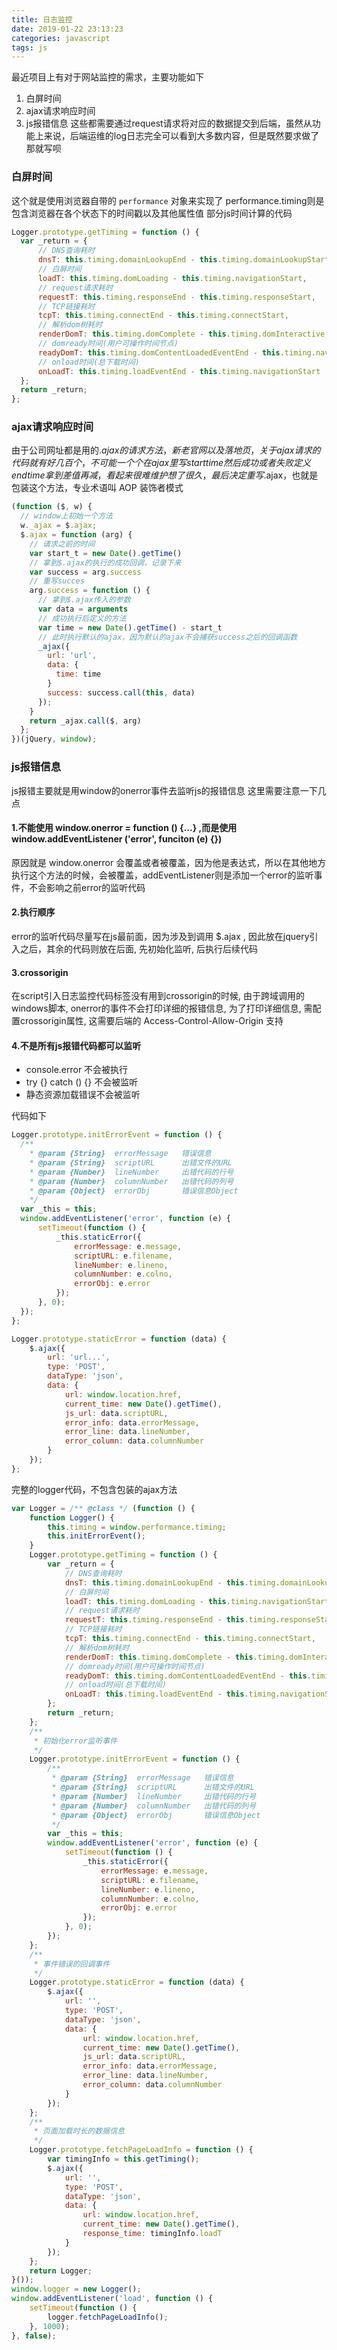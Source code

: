 ```yaml
---
title: 日志监控
date: 2019-01-22 23:13:23
categories: javascript
tags: js
---
```


最近项目上有对于网站监控的需求，主要功能如下
1. 白屏时间
2. ajax请求响应时间
3. js报错信息
这些都需要通过request请求将对应的数据提交到后端，虽然从功能上来说，后端运维的log日志完全可以看到大多数内容，但是既然要求做了那就写呗

### 白屏时间
这个就是使用浏览器自带的 `performance` 对象来实现了
performance.timing则是包含浏览器在各个状态下的时间戳以及其他属性值
部分js时间计算的代码

``` js
Logger.prototype.getTiming = function () {
  var _return = {
      // DNS查询耗时
      dnsT: this.timing.domainLookupEnd - this.timing.domainLookupStart,
      // 白屏时间
      loadT: this.timing.domLoading - this.timing.navigationStart,
      // request请求耗时
      requestT: this.timing.responseEnd - this.timing.responseStart,
      // TCP链接耗时
      tcpT: this.timing.connectEnd - this.timing.connectStart,
      // 解析dom树耗时
      renderDomT: this.timing.domComplete - this.timing.domInteractive,
      // domready时间(用户可操作时间节点) 
      readyDomT: this.timing.domContentLoadedEventEnd - this.timing.navigationStart,
      // onload时间(总下载时间)
      onLoadT: this.timing.loadEventEnd - this.timing.navigationStart
  };
  return _return;
};
```

### ajax请求响应时间
由于公司网址都是用的$.ajax的请求方法，新老官网以及落地页，关于ajax请求的代码就有好几百个，不可能一个个在ajax里写starttime然后成功或者失败定义endtime拿到差值再减，看起来很难维护
想了很久，最后决定重写$.ajax，也就是包装这个方法，专业术语叫 AOP 装饰者模式
```js
(function ($, w) {
  // window上初始一个方法
  w._ajax = $.ajax;
  $.ajax = function (arg) {
    // 请求之前的时间
    var start_t = new Date().getTime()
    // 拿到$.ajax的执行的成功回调，记录下来
    var success = arg.success
    // 重写succes
    arg.success = function () {
      // 拿到$.ajax传入的参数
      var data = arguments
      // 成功执行后定义的方法
      var time = new Date().getTime() - start_t
      // 此时执行默认的ajax，因为默认的ajax不会捕获success之后的回调函数
      _ajax({
        url: 'url',
        data: {
          time: time
        }
        success: success.call(this, data)
      });
    }
    return _ajax.call($, arg)
  };
})(jQuery, window);
```

### js报错信息
js报错主要就是用window的onerror事件去监听js的报错信息
这里需要注意一下几点

#### 1.不能使用 window.onerror = function () {...} ,而是使用 window.addEventListener ('error', funciton (e) {})
原因就是 window.onerror 会覆盖或者被覆盖，因为他是表达式，所以在其他地方执行这个方法的时候，会被覆盖，addEventListener则是添加一个error的监听事件，不会影响之前error的监听代码

#### 2.执行顺序
error的监听代码尽量写在js最前面，因为涉及到调用 $.ajax , 因此放在jquery引入之后，其余的代码则放在后面, 先初始化监听, 后执行后续代码

#### 3.crossorigin
在script引入日志监控代码标签没有用到crossorigin的时候, 由于跨域调用的windows脚本, onerror的事件不会打印详细的报错信息, 为了打印详细信息, 需配置crossorigin属性, 这需要后端的 Access-Control-Allow-Origin 支持

#### 4.不是所有js报错代码都可以监听
- console.error  不会被执行
- try {} catch () {}  不会被监听
- 静态资源加载错误不会被监听

代码如下
```js
Logger.prototype.initErrorEvent = function () {
  /**
    * @param {String}  errorMessage   错误信息
    * @param {String}  scriptURL      出错文件的URL
    * @param {Number}  lineNumber     出错代码的行号
    * @param {Number}  columnNumber   出错代码的列号
    * @param {Object}  errorObj       错误信息Object
    */
  var _this = this;
  window.addEventListener('error', function (e) {
      setTimeout(function () {
          _this.staticError({
              errorMessage: e.message,
              scriptURL: e.filename,
              lineNumber: e.lineno,
              columnNumber: e.colno,
              errorObj: e.error
          });
      }, 0);
  });
};

Logger.prototype.staticError = function (data) {
    $.ajax({
        url: 'url...',
        type: 'POST',
        dataType: 'json',
        data: {
            url: window.location.href,
            current_time: new Date().getTime(),
            js_url: data.scriptURL,
            error_info: data.errorMessage,
            error_line: data.lineNumber,
            error_column: data.columnNumber
        }
    });
};
```

完整的logger代码，不包含包装的ajax方法
```js
var Logger = /** @class */ (function () {
    function Logger() {
        this.timing = window.performance.timing;
        this.initErrorEvent();
    }
    Logger.prototype.getTiming = function () {
        var _return = {
            // DNS查询耗时
            dnsT: this.timing.domainLookupEnd - this.timing.domainLookupStart,
            // 白屏时间
            loadT: this.timing.domLoading - this.timing.navigationStart,
            // request请求耗时
            requestT: this.timing.responseEnd - this.timing.responseStart,
            // TCP链接耗时
            tcpT: this.timing.connectEnd - this.timing.connectStart,
            // 解析dom树耗时
            renderDomT: this.timing.domComplete - this.timing.domInteractive,
            // domready时间(用户可操作时间节点) 
            readyDomT: this.timing.domContentLoadedEventEnd - this.timing.navigationStart,
            // onload时间(总下载时间)
            onLoadT: this.timing.loadEventEnd - this.timing.navigationStart
        };
        return _return;
    };
    /**
     * 初始化error监听事件
     */
    Logger.prototype.initErrorEvent = function () {
        /**
         * @param {String}  errorMessage   错误信息
         * @param {String}  scriptURL      出错文件的URL
         * @param {Number}  lineNumber     出错代码的行号
         * @param {Number}  columnNumber   出错代码的列号
         * @param {Object}  errorObj       错误信息Object
         */
        var _this = this;
        window.addEventListener('error', function (e) {
            setTimeout(function () {
                _this.staticError({
                    errorMessage: e.message,
                    scriptURL: e.filename,
                    lineNumber: e.lineno,
                    columnNumber: e.colno,
                    errorObj: e.error
                });
            }, 0);
        });
    };
    /**
     * 事件错误的回调事件
     */
    Logger.prototype.staticError = function (data) {
        $.ajax({
            url: '',
            type: 'POST',
            dataType: 'json',
            data: {
                url: window.location.href,
                current_time: new Date().getTime(),
                js_url: data.scriptURL,
                error_info: data.errorMessage,
                error_line: data.lineNumber,
                error_column: data.columnNumber
            }
        });
    };
    /**
     * 页面加载时长的数据信息
     */
    Logger.prototype.fetchPageLoadInfo = function () {
        var timingInfo = this.getTiming();
        $.ajax({
            url: '',
            type: 'POST',
            dataType: 'json',
            data: {
                url: window.location.href,
                current_time: new Date().getTime(),
                response_time: timingInfo.loadT
            }
        });
    };
    return Logger;
}());
window.logger = new Logger();
window.addEventListener('load', function () {
    setTimeout(function () {
        logger.fetchPageLoadInfo();
    }, 1000);
}, false);
```
